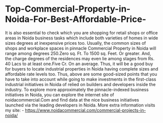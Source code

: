 # Top-Commercial-Property-in-Noida-For-Best-Affordable-Price-
It is also essential to check which you are shopping for retail shops or office areas in Noida business tasks which include both varieties of homes in wide sizes degrees at inexpensive prices too. Usually, the common sizes of shops and workplace spaces in pinnacle Commercial Property in Noida will range among degrees 250.Zero sq. Ft. To 1500 sq. Feet. Or greater. And, the charge degrees of the residences may even lie among stages from Rs. 40 Lacs to at least one.Five Cr. On an average. Thus, it will be a good buy for buyers to locate industrial properties in Noida having complete sizes and affordable rate levels too.     Thus, above are some good-sized points that you have to take into account while going to make investments in the first-class industrial initiatives in Noida of relied on builders and developers inside the industry. To explore more approximately the pinnacle-indexed business initiatives in Noida, you can explore the internet site of noidacommercial.Com and find data at the nice business initiatives launched via the leading developers in Noida. More extra information visits my site: - https://www.noidacommercial.com/commercial-projects-in-noida/ 
